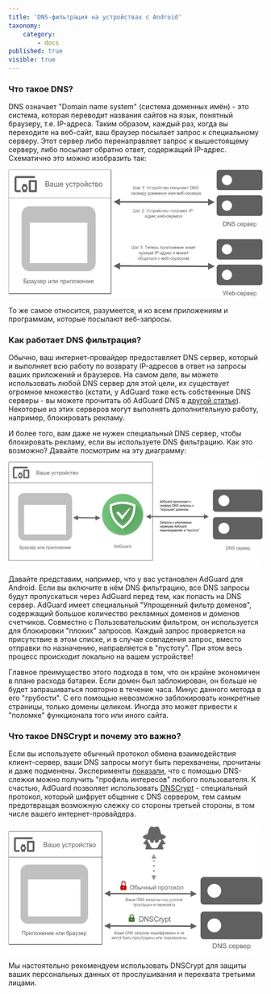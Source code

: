 ```yaml
---
title: 'DNS-фильтрация на устройствах c Android'
taxonomy:
    category:
        - docs
published: true
visible: true
---
```

### Что такое DNS?

DNS означает "Domain name system" (система доменных имён) - это система, которая переводит названия сайтов на язык, понятный браузеру, т.е. IP-адреса. Таким образом, каждый раз, когда вы переходите на веб-сайт, ваш браузер посылает запрос к специальному серверу. Этот сервер либо перенаправляет запрос к вышестоящему серверу, либо посылает обратно ответ, содержащий IP-адрес. Схематично это можно изобразить так: 

![dns-scheme](How_DNS_works-ru.png)

То же самое относится, разумеется, и ко всем приложениям и программам, которые посылают веб-запросы.

### Как работает DNS фильтрация?

Обычно, ваш интернет-провайдер предоставляет DNS сервер, который и выполняет всю работу по возврату IP-адресов в ответ на запросы ваших приложений и браузеров. На самом деле, вы можете использовать любой DNS сервер для этой цели, их существует огромное множество (кстати, у AdGuard тоже есть собственные DNS серверы - вы можете прочитать об AdGuard DNS в [другой статье](https://kb.adguard.com/ru/dns/overview)). Некоторые из этих серверов могут выполнять дополнительную работу, например, блокировать рекламу.

И более того, вам даже не нужен специальный DNS сервер, чтобы блокировать рекламу, если вы используете DNS фильтрацию. Как это возможно? Давайте посмотрим на эту диаграмму:

![dns-filtering](How_DNS_Filtering_works-ru.png)

Давайте представим, например, что у вас установлен AdGuard для Android. Если вы включите в нём DNS фильтрацию, все DNS запросы будут пропускаться через AdGuard перед тем, как попасть на DNS сервер. AdGuard имеет специальный "Упрощенный фильтр доменов", содержащий большое количество рекламных доменов и доменов счетчиков. Совместно с Пользовательским фильтром, он используется для блокировки "плохих" запросов. Каждый запрос проверяется на присутствие в этом списке, и в случае совпадения запрос, вместо отправки по назначению, направляется в "пустоту". При этом весь процесс происходит локально на вашем устройстве!

Главное преимущество этого подхода в том, что он крайне экономичен в плане расхода батареи. Если домен был заблокирован, он больше не будет запрашиваться повторно в течение часа. Минус данного метода в его "грубости". С его помощью невозможно заблокировать конкретные страницы, только домены целиком. Иногда это может привести к "поломке" функционала того или иного сайта.

### Что такое DNSCrypt и почему это важно?

Если вы используете обычный протокол обмена взаимодействия клиент-сервер, ваши DNS запросы могут быть перехвачены, прочитаны и даже подменены. Эксперименты [показали](https://blog.adguard.com/dns-track-you/), что с помощью DNS-слежки можно получить "профиль интересов" любого пользователя. К счастью, AdGuard позволяет использовать [DNSCrypt](https://dnscrypt.info/) - специальный протокол, который шифрует общение с DNS сервером, тем самым предотвращая возможную слежку со стороны третьей стороны, в том числе вашего интернет-провайдера.

![dnscrypt](DNSCrypt-ru.png)

Мы настоятельно рекомендуем использовать DNSCrypt для защиты ваших персональных данных от прослушивания и перехвата третьими лицами.
